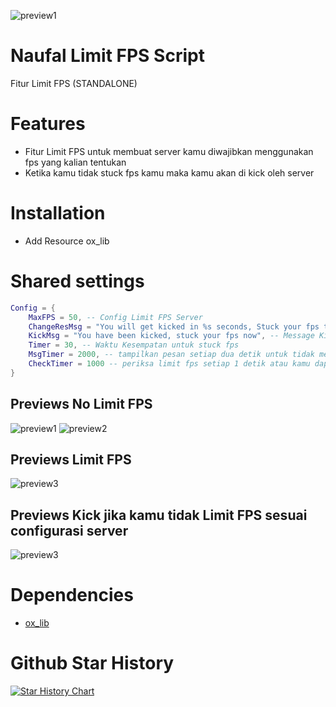 ![preview1](https://r2.fivemanage.com/WX5Hv6yMgODTgG2WF6rml/images/backgroundgithub.png)

# Naufal Limit FPS Script

Fitur Limit FPS (STANDALONE)

# Features 
- Fitur Limit FPS untuk membuat server kamu diwajibkan menggunakan fps yang kalian tentukan
- Ketika kamu tidak stuck fps kamu maka kamu akan di kick oleh server

# Installation
- Add Resource ox_lib

# Shared settings

```lua
Config = {
    MaxFPS = 50, -- Config Limit FPS Server
    ChangeResMsg = "You will get kicked in %s seconds, Stuck your fps to %s", -- pesan setiap MsgTimer detik untuk diberikan sebelum menendang pengguna
    KickMsg = "You have been kicked, stuck your fps now", -- Message Kick Player
    Timer = 30, -- Waktu Kesempatan untuk stuck fps
    MsgTimer = 2000, -- tampilkan pesan setiap dua detik untuk tidak melakukan spam
    CheckTimer = 1000 -- periksa limit fps setiap 1 detik atau kamu dapat mengubahnya menjadi 2 detik
}  
```

## Previews No Limit FPS
![preview1](https://r2.fivemanage.com/WX5Hv6yMgODTgG2WF6rml/images/previvewlimitfps1.png)
![preview2](https://r2.fivemanage.com/WX5Hv6yMgODTgG2WF6rml/images/previvewlimitfps2.png)

## Previews Limit FPS
![preview3](https://r2.fivemanage.com/WX5Hv6yMgODTgG2WF6rml/images/previvewlimitfps3.png)

## Previews Kick jika kamu tidak Limit FPS sesuai configurasi server
![preview3](https://r2.fivemanage.com/WX5Hv6yMgODTgG2WF6rml/images/previvewlimitfps4.png)

# Dependencies

- [ox_lib](https://github.com/overextended/ox_lib)

# Github Star History

[![Star History Chart](https://api.star-history.com/svg?repos=naufalmulyarizki/naufal-limitfps&type=Date)](https://star-history.com/#naufalmulyarizki/naufal-limitfps&Date)